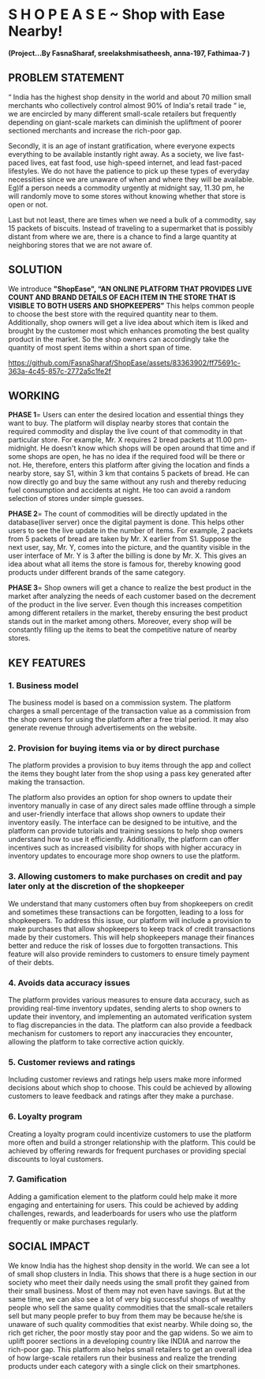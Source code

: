 # S H O P E A S E ~ Shop with Ease Nearby!
<b>(Project...By FasnaSharaf, sreelakshmisatheesh, anna-197, Fathimaa-7 )</b>
## PROBLEM STATEMENT

“ India has the highest shop density in the world and about 70 million small merchants who collectively control almost 90% of India's retail trade “ ie, we are encircled by many different small-scale retailers but frequently depending on giant-scale markets can diminish the upliftment of poorer sectioned merchants and increase the rich-poor gap. 

Secondly, it is an age of instant gratification, where everyone expects everything to be available instantly right away. As a society, we live fast-paced lives, eat fast food, use high-speed internet, and lead fast-paced lifestyles. We do not have the patience to pick up these types of everyday necessities since we are unaware of when and where they will be available. Eg)If a person needs a commodity urgently at midnight say, 11.30 pm, he will randomly move to some stores without knowing whether that store is open or not. 


Last but not least, there are times when we need a bulk of a commodity, say 15 packets of biscuits. Instead of traveling to a supermarket that is possibly distant from where we are, there is a chance to find a large quantity at neighboring stores that we are not aware of.

## SOLUTION
We introduce <b>"ShopEase", “AN ONLINE PLATFORM THAT PROVIDES LIVE COUNT AND BRAND DETAILS OF EACH ITEM IN THE STORE THAT IS VISIBLE TO BOTH USERS AND SHOPKEEPERS”</b> This helps common people to choose the best store with the required quantity near to them. Additionally, shop owners will get a live idea about which item is liked and brought by the customer most which enhances promoting the best quality product in the market. So the shop owners can accordingly take the quantity of most spent items within a short span of time.



https://github.com/FasnaSharaf/ShopEase/assets/83363902/ff75691c-363a-4c45-857c-2772a5c1fe2f


## WORKING
<b>PHASE 1</b>= Users can enter the desired location and essential things they want to buy. The platform will display nearby stores that contain the required commodity and display the live count of that commodity in that particular store. For example, Mr. X requires 2  bread packets at 11.00 pm-midnight. He doesn't know which shops will be open around that time and if some shops are open, he has no idea if the required food will be there or not. He, therefore, enters this platform after giving the location and finds a nearby store, say S1,  within 3 km that contains 5 packets of bread. He can now directly go and buy the same without any rush and thereby reducing fuel consumption and accidents at night. He too can avoid a random selection of stores under simple guesses.

<b>PHASE 2</b>= The count of commodities will be directly updated in the database(liver server) once the digital payment is done. This helps other users to see the live update in the number of items. For example, 2 packets from 5 packets of bread are taken by Mr. X earlier from S1. Suppose the next user, say, Mr. Y, comes into the picture, and the quantity visible in the user interface of Mr. Y  is 3 after the billing is done by Mr. X. This gives an idea about what all items the store is famous for, thereby knowing good products under different brands of the same category. 

<b>PHASE 3</b>= Shop owners will get a chance to realize the best product in the market after analyzing the needs of each customer based on the decrement of the product in the live server. Even though this increases competition among different retailers in the market, thereby ensuring the best product stands out in the market among others. Moreover, every shop will be constantly filling up the items to beat the competitive nature of nearby stores.

## KEY FEATURES 

### 1. Business model

The business model is based on a commission system. The platform charges a small percentage of the transaction value as a commission from the shop owners for using the platform after a free trial period.
It may also generate revenue through advertisements on the website.


### 2. Provision for buying items via or by direct purchase 

The platform provides a provision to buy items through the app and collect the items they bought later from the shop using a pass key generated after making the transaction.

The platform also provides an option for shop owners to update their inventory manually in case of any direct sales made offline through a simple and user-friendly interface that allows shop owners to update their inventory easily. The interface can be designed to be intuitive, and the platform can provide tutorials and training sessions to help shop owners understand how to use it efficiently. Additionally, the platform can offer incentives such as increased visibility for shops with higher accuracy in inventory updates to encourage more shop owners to use the platform.

### 3. Allowing customers to make purchases on credit and pay later only at the discretion of the shopkeeper

We understand that many customers often buy from shopkeepers on credit and sometimes these transactions can be forgotten, leading to a loss for shopkeepers. To address this issue, our platform will include a provision to make purchases that allow shopkeepers to keep track of credit transactions made by their customers. This will help shopkeepers manage their finances better and reduce the risk of losses due to forgotten transactions. This feature will also provide reminders to customers to ensure timely payment of their debts.

### 4. Avoids data accuracy issues

The platform provides various measures to ensure data accuracy, such as providing real-time inventory updates, sending alerts to shop owners to update their inventory, and implementing an automated verification system to flag discrepancies in the data. The platform can also provide a feedback mechanism for customers to report any inaccuracies they encounter, allowing the platform to take corrective action quickly.

### 5. Customer reviews and ratings

Including customer reviews and ratings help users make more informed decisions about which shop to choose. This could be achieved by allowing customers to leave feedback and ratings after they make a purchase.

### 6. Loyalty program

Creating a loyalty program could incentivize customers to use the platform more often and build a stronger relationship with the platform. This could be achieved by offering rewards for frequent purchases or providing special discounts to loyal customers.

### 7. Gamification

Adding a gamification element to the platform could help make it more engaging and entertaining for users. This could be achieved by adding challenges, rewards, and leaderboards for users who use the platform frequently or make purchases regularly.

## SOCIAL IMPACT
We know India has the highest shop density in the world. We can see a lot of small shop clusters in India. This shows that there is a huge section in our society who meet their daily needs using the small profit they gained from their small business. Most of them may not even have savings. But at the same time, we can also see a lot of very big successful shops of wealthy people who sell the same quality commodities that the small-scale retailers sell but many people prefer to buy from them may be because he/she is unaware of such quality commodities that exist nearby. While doing so, the rich get richer, the poor mostly stay poor and the gap widens. So we aim to uplift poorer sections in a developing country like INDIA and narrow the rich-poor gap. This platform also helps small retailers to get an overall idea of how large-scale retailers run their business and realize the trending products under each category with a single click on their smartphones. 
